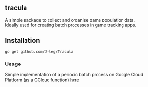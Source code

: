 ## tracula
A simple package to collect and organise game population data.  
Ideally used for creating batch processes in game tracking apps.

## Installation

```
go get github.com/J-leg/Tracula
```

### Usage
Simple implementation of a periodic batch process on Google Cloud Platform (as a GCloud function) [here](https://github.com/J-Leg/pc-functions)

